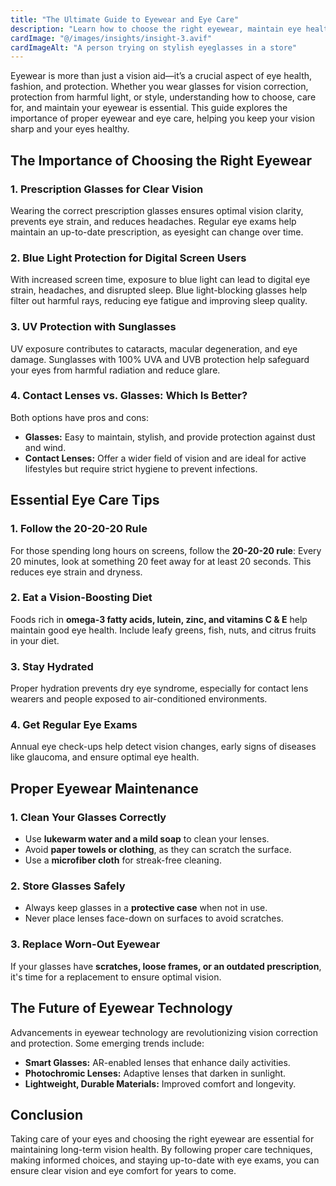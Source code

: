 ```yaml
---
title: "The Ultimate Guide to Eyewear and Eye Care"
description: "Learn how to choose the right eyewear, maintain eye health, and protect your vision with expert tips."
cardImage: "@/images/insights/insight-3.avif"
cardImageAlt: "A person trying on stylish eyeglasses in a store"
---
```


Eyewear is more than just a vision aid—it’s a crucial aspect of eye health, fashion, and protection. Whether you wear glasses for vision correction, protection from harmful light, or style, understanding how to choose, care for, and maintain your eyewear is essential. This guide explores the importance of proper eyewear and eye care, helping you keep your vision sharp and your eyes healthy.

## The Importance of Choosing the Right Eyewear

### 1. Prescription Glasses for Clear Vision
Wearing the correct prescription glasses ensures optimal vision clarity, prevents eye strain, and reduces headaches. Regular eye exams help maintain an up-to-date prescription, as eyesight can change over time.

### 2. Blue Light Protection for Digital Screen Users
With increased screen time, exposure to blue light can lead to digital eye strain, headaches, and disrupted sleep. Blue light-blocking glasses help filter out harmful rays, reducing eye fatigue and improving sleep quality.

### 3. UV Protection with Sunglasses
UV exposure contributes to cataracts, macular degeneration, and eye damage. Sunglasses with 100% UVA and UVB protection help safeguard your eyes from harmful radiation and reduce glare.

### 4. Contact Lenses vs. Glasses: Which Is Better?
Both options have pros and cons:
- **Glasses:** Easy to maintain, stylish, and provide protection against dust and wind.
- **Contact Lenses:** Offer a wider field of vision and are ideal for active lifestyles but require strict hygiene to prevent infections.

## Essential Eye Care Tips

### 1. Follow the 20-20-20 Rule
For those spending long hours on screens, follow the **20-20-20 rule**: Every 20 minutes, look at something 20 feet away for at least 20 seconds. This reduces eye strain and dryness.

### 2. Eat a Vision-Boosting Diet
Foods rich in **omega-3 fatty acids, lutein, zinc, and vitamins C & E** help maintain good eye health. Include leafy greens, fish, nuts, and citrus fruits in your diet.

### 3. Stay Hydrated
Proper hydration prevents dry eye syndrome, especially for contact lens wearers and people exposed to air-conditioned environments.

### 4. Get Regular Eye Exams
Annual eye check-ups help detect vision changes, early signs of diseases like glaucoma, and ensure optimal eye health.

## Proper Eyewear Maintenance

### 1. Clean Your Glasses Correctly
- Use **lukewarm water and a mild soap** to clean your lenses.
- Avoid **paper towels or clothing**, as they can scratch the surface.
- Use a **microfiber cloth** for streak-free cleaning.

### 2. Store Glasses Safely
- Always keep glasses in a **protective case** when not in use.
- Never place lenses face-down on surfaces to avoid scratches.

### 3. Replace Worn-Out Eyewear
If your glasses have **scratches, loose frames, or an outdated prescription**, it's time for a replacement to ensure optimal vision.

## The Future of Eyewear Technology
Advancements in eyewear technology are revolutionizing vision correction and protection. Some emerging trends include:
- **Smart Glasses:** AR-enabled lenses that enhance daily activities.
- **Photochromic Lenses:** Adaptive lenses that darken in sunlight.
- **Lightweight, Durable Materials:** Improved comfort and longevity.

## Conclusion
Taking care of your eyes and choosing the right eyewear are essential for maintaining long-term vision health. By following proper care techniques, making informed choices, and staying up-to-date with eye exams, you can ensure clear vision and eye comfort for years to come.
